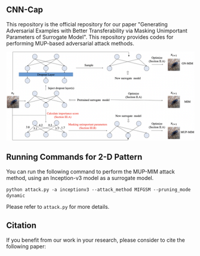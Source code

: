 ## CNN-Cap

This repository is the official repository for our paper "Generating Adversarial Examples with Better Transferability via Masking Unimportant Parameters of Surrogate Model". This repository provides codes for performing MUP-based adversarial attack methods.

<p align="center">
  <img src="imgs/figure.png" alt="bounding box" width="640px">
</p>



## Running Commands for 2-D Pattern

You can run the following command to perform the MUP-MIM attack method, using an Inception-v3 model as a surrogate model.

```
python attack.py -a inceptionv3 --attack_method MIFGSM --pruning_mode dynamic
```

Please refer to `attack.py` for more details.

## Citation

If you benefit from our work in your research, please consider to cite the following paper: